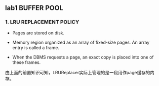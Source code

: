 
## lab1 BUFFER POOL

### 1. LRU REPLACEMENT POLICY

* Pages are stored on disk. 

* Memory region organized as an array of fixed-size pages. An array entry is called a frame.

* When the DBMS requests a page, an exact copy is placed into one of these frames.

由上面的前置知识可知，LRUReplacer实际上管理的是一段用作page缓存的内存。